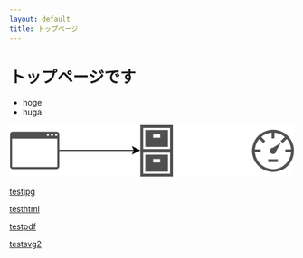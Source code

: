 ```yaml
---
layout: default
title: トップページ
---
```


# トップページです

* hoge
* huga

![testsvg](img/test2.svg?sanitize=true)

[testjpg](img/test.jpg)

[testhtml](img/test3.html)

[testpdf](img/test.pdf)

[testsvg2](https://git-sk.github.io/top/img/test2.svg?sanitize=true)
